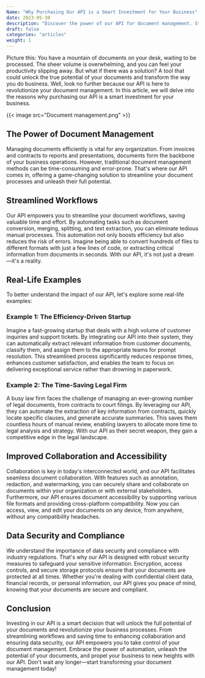 ```yaml
---
Name: "Why Purchasing Our API is a Smart Investment for Your Business"
date: 2023-05-30
description: "Discover the power of our API for document management. Streamline workflows, enhance collaboration, and ensure data security for your business."
draft: false
categories: "articles"
weight: 1
---
```


Picture this: You have a mountain of documents on your desk, waiting to be processed. The sheer volume is overwhelming, and you can feel your productivity slipping away. But what if there was a solution? A tool that could unlock the true potential of your documents and transform the way you do business. Well, look no further because our API is here to revolutionize your document management. In this article, we will delve into the reasons why purchasing our API is a smart investment for your business.

{{< image src="Document management.png" >}}

## The Power of Document Management
Managing documents efficiently is vital for any organization. From invoices and contracts to reports and presentations, documents form the backbone of your business operations. However, traditional document management methods can be time-consuming and error-prone. That's where our API comes in, offering a game-changing solution to streamline your document processes and unleash their full potential.

## Streamlined Workflows
Our API empowers you to streamline your document workflows, saving valuable time and effort. By automating tasks such as document conversion, merging, splitting, and text extraction, you can eliminate tedious manual processes. This automation not only boosts efficiency but also reduces the risk of errors. Imagine being able to convert hundreds of files to different formats with just a few lines of code, or extracting critical information from documents in seconds. With our API, it's not just a dream—it's a reality.

## Real-Life Examples
To better understand the impact of our API, let's explore some real-life examples:
 
### Example 1: The Efficiency-Driven Startup
Imagine a fast-growing startup that deals with a high volume of customer inquiries and support tickets. By integrating our API into their system, they can automatically extract relevant information from customer documents, classify them, and assign them to the appropriate teams for prompt resolution. This streamlined process significantly reduces response times, enhances customer satisfaction, and enables the team to focus on delivering exceptional service rather than drowning in paperwork.

### Example 2: The Time-Saving Legal Firm
A busy law firm faces the challenge of managing an ever-growing number of legal documents, from contracts to court filings. By leveraging our API, they can automate the extraction of key information from contracts, quickly locate specific clauses, and generate accurate summaries. This saves them countless hours of manual review, enabling lawyers to allocate more time to legal analysis and strategy. With our API as their secret weapon, they gain a competitive edge in the legal landscape.

## Improved Collaboration and Accessibility
Collaboration is key in today's interconnected world, and our API facilitates seamless document collaboration. With features such as annotation, redaction, and watermarking, you can securely share and collaborate on documents within your organization or with external stakeholders. Furthermore, our API ensures document accessibility by supporting various file formats and providing cross-platform compatibility. Now you can access, view, and edit your documents on any device, from anywhere, without any compatibility headaches.

## Data Security and Compliance
We understand the importance of data security and compliance with industry regulations. That's why our API is designed with robust security measures to safeguard your sensitive information. Encryption, access controls, and secure storage protocols ensure that your documents are protected at all times. Whether you're dealing with confidential client data, financial records, or personal information, our API gives you peace of mind, knowing that your documents are secure and compliant.

## Conclusion
Investing in our API is a smart decision that will unlock the full potential of your documents and revolutionize your business processes. From streamlining workflows and saving time to enhancing collaboration and ensuring data security, our API empowers you to take control of your document management. Embrace the power of automation, unleash the potential of your documents, and propel your business to new heights with our API. Don't wait any longer—start transforming your document management today!